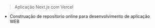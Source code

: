 > Aplicação Next.js com Vercel 
- Construação de repositorio online para desenvolvimento de aplicação WEB
